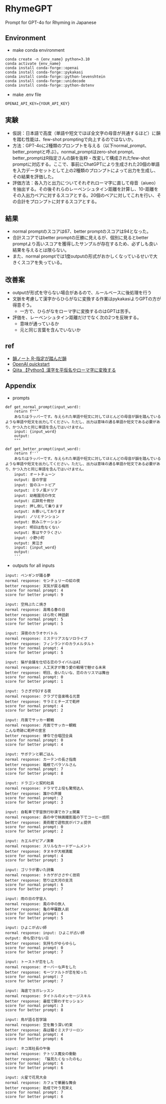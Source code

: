 # RhymeGPT
Prompt for GPT-4o for Rhyming in Japanese

## Environment
- make conda environment
```
conda create -n {env_name} python=3.10
conda activate {env_name}
conda install conda-forge::openai
conda install conda-forge::pykakasi
conda install conda-forge::python-levenshtein
conda install conda-forge::unidecode
conda install conda-forge::python-dotenv
```

- make .env file
```
OPENAI_API_KEY={YOUR_API_KEY}
```

## 実験
- 仮説：日本語で高度（単語や短文でほぼ全文字の母音が共通するほど）に韻を踏む性能は、few-shot promptingで向上するのではないか。
- 方法：GPT-4oに2種類のプロンプトを与える（以下normal_prompt、better_promptと呼ぶ）。normal_promptはzero-shot prompt、better_promptはR指定さんの韻を抜粋・改変して構成されたfew-shot promptに対応する。ここで、事前にChatGPTにより生成された20個の単語を入力データセットとして上の2種類のプロンプトによって出力を生成し、その結果を評価した。
- 評価方法：各入力と出力についてそれぞれローマ字に直して母音（aiueo）を抽出する。その後それらのレーベンシュタイン距離を計算し、10-距離をその入出力ペアに対するスコアとする。20個のペアに対してこれを行い、その合計をプロンプトに対するスコアとする。

## 結果
- normal promptのスコアは67、better promptのスコアは94となった。
- 合計スコアではbetter promptの圧勝に見えるが、個別に見るとbetter promptより高いスコアを獲得したサンプルが存在するため、必ずしも良い結果を与えるとは限らない。
- また、normal promptでは1度outputの形式がおかしくなっているせいで大きくスコアを失っている。

## 改善案
- outputが形式を守らない場合があるので、ルールベースに後処理を行う
- 文脈を考慮して漢字からひらがなに変換する作業はpykakasiよりGPTの方が得意そう。
    - 一方で、ひらがなをローマ字に変換するのはGPTは苦手。
- 評価を、レーベンシュタイン距離だけでなく次の2つを反映する。
    - 意味が通っているか
    - 元と同じ言葉を含んでいないか

## ref
- [韻ノート R-指定が踏んだ韻](https://in-note.com/rappers/1)
- [OpenAI quickstart](https://platform.openai.com/docs/quickstart?quickstart-example=completions&language-preference=python)
- [Qiita 【Python】漢字を平仮名やローマ字に変換する](https://qiita.com/twrcd1227/items/df4946b8b7caae58db71)

## Appendix

- prompts

```
def get_normal_prompt(input_word):
    return f"""
    あなたはラッパーです。与えられた単語や短文に対してほとんどの母音が韻を踏んでいるような単語や短文を出力してください。ただし、出力は意味の通る単語か短文である必要があり、かつ入力と同じ単語を含んではいけません。
    input: {input_word}
    output:
    """

def get_better_prompt(input_word):
    return f'''
    あなたはラッパーです。与えられた単語や短文に対してほとんどの母音が韻を踏んでいるような単語や短文を出力してください。ただし、出力は意味の通る単語か短文である必要があり、かつ入力と同じ単語を含んではいけません。
    input: オートチューン
    output: 音の宇宙
    input: 皆のユートピア
    output: ミラノ風ドリア
    input: 幼稚園児の作文
    output: 広辞苑十冊分
    input: 押し倒して乗ります
    output: お慕いしております
    input: ノリとテンション
    output: 飲みニケーション
    input: 明日は危なくない
    output: 客はサクラくさい
    input: 小野小町
    output: 男泣き
    input: {input_word}
    output:
    '''
```

- outputs for all inputs

```
input: ペンギンが踊る夢
normal response: センチュリーの虹の夜
better response: 天気が戻る梅雨
score for normal prompt: 4
score for better prompt: 9

input: 空飛ぶたこ焼き
normal response: 高鳴る春の日
better response: ほら吹く神話劇
score for normal prompt: 5
score for better prompt: 5

input: 深夜のカラオケバトル
normal response: ミステリアスなソロライブ
better response: フィンランドのカラメルタルト
score for normal prompt: 4
score for better prompt: 5

input: 猫が会議を仕切る恋のライバルはAI
normal response: 人工天才が舞う愛の戦場で魅せる未来
better response: 明日、会いたいな、恋のカリスマは舞台
score for normal prompt: 0
score for better prompt: 1

input: うさぎがDJする夜
normal response: クラブで音楽鳴る光景
better response: サラミとチーズで乾杯
score for normal prompt: 4
score for better prompt: 2

input: 月面でサッカー観戦
normal response: 月面でサッカー観戦  
こんな奇跡に乾杯の宣言
better response: 律令で合唱団全員
score for normal prompt: 0
score for better prompt: 4

input: サボテンと朝ごはん
normal response: カーテンの長さ指南
better response: 箱根でパラソルさん
score for normal prompt: 7
score for better prompt: 8

input: ドラゴンと契約社員
normal response: ドラマで上役も驚愕达人
better response: 誰かの声援
score for normal prompt: 2
score for better prompt: 3

input: 自転車で宇宙旅行砂漠でカフェ開業
normal response: 森の中で映画撮影嵐の下でコーヒー焙煎
better response: 美術館で遊牧民がパフェ提供
score for normal prompt: 0
score for better prompt: 2

input: カエルがピアノ演奏
normal response: スリルなカードゲームメント  
better response: タヌキが大根満載
score for normal prompt: 4
score for better prompt: 3

input: ゴリラが書いた詩集
normal response: トカゲがささやく技術
better response: 怒りは大河の支流
score for normal prompt: 6
score for better prompt: 7

input: 雨の日の宇宙人
normal response: 風の中の旅人
better response: 亀の甲羅数人前
score for normal prompt: 4
score for better prompt: 5

input: ひよこが占い師
normal response: input: ひよこが占い師  
output: 命も受けない日
better response: 気持ちがゆらゆらし
score for normal prompt: 0
score for better prompt: 7

input: トーストが恋をした
normal response: オーバーな声をした
better response: モーツァルトが恋を知った
score for normal prompt: 7
score for better prompt: 7

input: 海底でヨガレッスン
normal response: タイトルのメッセージスキル
better response: 最低で酔わすセッション
score for normal prompt: 3
score for better prompt: 8

input: 鳥が語る哲学論
normal response: 空を舞う深い約束
better response: 森は騒ぐミステリーロン
score for normal prompt: 4
score for better prompt: 6

input: ネコ耳社長の午後
normal response: テトリス魔女の衝動
better response: 「猫見たくなったのも」
score for normal prompt: 6
score for better prompt: 6

input: 火星で花見大会
normal response: カフェで華麗な舞会
better response: 助成で叶う見栄え
score for normal prompt: 7
score for better prompt: 6
```